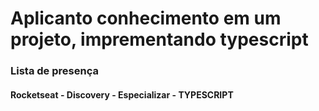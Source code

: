 # Aplicanto conhecimento em um projeto, imprementando typescript 

### Lista de presença




#### Rocketseat - Discovery - Especializar - TYPESCRIPT 